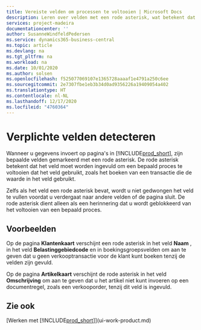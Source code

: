 ```yaml
---
title: Vereiste velden om processen te voltooien | Microsoft Docs
description: Leren over velden met een rode asterisk, wat betekent dat deze zijn vereist en moeten worden ingevuld om processen te voltooien.
services: project-madeira
documentationcenter: ''
author: SusanneWindfeldPedersen
ms.service: dynamics365-business-central
ms.topic: article
ms.devlang: na
ms.tgt_pltfrm: na
ms.workload: na
ms.date: 10/01/2020
ms.author: solsen
ms.openlocfilehash: f525077069107e1365728aaaaf1e4791a250c6ee
ms.sourcegitcommit: 2e7307fbe1eb3b34d0ad9356226a19409054a402
ms.translationtype: HT
ms.contentlocale: nl-NL
ms.lasthandoff: 12/17/2020
ms.locfileid: "4760364"
---
```

# <a name="detecting-mandatory-fields"></a>Verplichte velden detecteren
Wanneer u gegevens invoert op pagina's in [!INCLUDE[prod_short](includes/prod_short.md)], zijn bepaalde velden gemarkeerd met een rode asterisk. De rode asterisk betekent dat het veld moet worden ingevuld om een bepaald proces te voltooien dat het veld gebruikt, zoals het boeken van een transactie die de waarde in het veld gebruikt.

Zelfs als het veld een rode asterisk bevat, wordt u niet gedwongen het veld te vullen voordat u verdergaat naar andere velden of de pagina sluit. De rode asterisk dient alleen als een herinnering dat u wordt geblokkeerd van het voltooien van een bepaald proces.

## <a name="examples"></a>Voorbeelden
Op de pagina **Klantenkaart** verschijnt een rode asterisk in het veld **Naam** , in het veld **Belastinggebiedcode** en in boekingsgroepsvelden om aan te geven dat u geen verkooptransactie voor de klant kunt boeken tenzij de velden zijn gevuld.

Op de pagina **Artikelkaart** verschijnt de rode asterisk in het veld **Omschrijving** om aan te geven dat u het artikel niet kunt invoeren op een documentregel, zoals een verkooporder, tenzij dit veld is ingevuld.

## <a name="see-also"></a>Zie ook
[Werken met [!INCLUDE[prod_short](includes/prod_short.md)]](ui-work-product.md)
